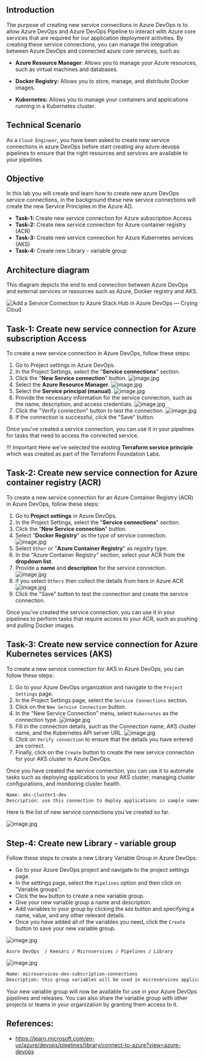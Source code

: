 ## Introduction

The purpose of creating new service connections in Azure DevOps is to allow Azure DevOps and Azure DevOps Pipeline to interact with Azure core services that are required for our application deployment activities. By creating these service connections, you can manage the integration between Azure DevOps and connected azure core services, such as:

- **Azure Resource Manager**: Allows you to manage your Azure resources, such as virtual machines and databases.

- **Docker Registry:** Allows you to store, manage, and distribute Docker images.

- **Kubernetes:** Allows you to manage your containers and applications running in a Kubernetes cluster.

## Technical Scenario

As a `Cloud Engineer`, you have been asked to create new service connections in azure DevOps before start creating any azure devops pipelines to ensure that the right resources and services are available to your pipelines.

## Objective

In this lab you will create and learn how to create new azure DevOps service connections, in the background these new service connections will create the new Service Principles in the Azure AD.

- **Task-1:** Create new service connection for Azure subscription Access
- **Task-2:** Create new service connection for Azure container registry (ACR)
- **Task-3:** Create new service connection for Azure Kubernetes services (AKS)
- **Task-4:** Create new Library - variable group

## Architecture diagram

This diagram depicts the end to end connection between Azure DevOps and external services or resources such as Azure, Docker registry and AKS.

<IMG  src="https://images.squarespace-cdn.com/content/v1/500a3673c4aa9263a8955641/1573089393930-FA7YYMY81J3TRV1S3CX0/Pipelines.JPG?format=1000w"  alt="Add a Service Connection to Azure Stack Hub in Azure DevOps — Crying Cloud"/>

## Task-1: Create new service connection for Azure subscription Access

To create a new service connection in Azure DevOps, follow these steps:

1. Go to Project settings in Azure DevOps.
1. In the Project Settings, select the "**Service connections**" section.
1. Click the "**New Service connection**" button.
   ![image.jpg](images/image-6.jpg)
1. Select the **Azure Resource Manager**.
   ![image.jpg](images/image-7.jpg)
1. Select the **Service principal (manual)**.
  ![image.jpg](images/image-8.jpg)
1. Provide the necessary information for the service connection, such as the name, description, and access credentials.
   ![image.jpg](images/image-9.jpg)
1. Click the "Verify connection" button to test the connection.
   ![image.jpg](images/image-10.jpg)
1. If the connection is successful, click the "Save" button.

Once you've created a service connection, you can use it in your pipelines for tasks that need to access the connected service.

!!! Important
    Here we've selected the existing **Terraform service principle** which was created as part of the Terraform Foundation Labs.


## Task-2: Create new service connection for Azure container registry (ACR)

To create a new service connection for an Azure Container Registry (ACR) in Azure DevOps, follow these steps:

1. Go to **Project settings** in Azure DevOps.
1. In the Project Settings, select the "**Service connections**" section.
1. Click the "**New Service connection**" button.
1. Select "**Docker Registry**" as the type of service connection.
![image.jpg](images/image-11.jpg)
1. Select `Other` or "**Azure Container Registry**" as registry type.
1. In the "Azure Container Registry" section, select your ACR from the **dropdown list**.
1. Provide a **name** and **description** for the service connection.
![image.jpg](images/image-12.jpg)
1. if you select `Others` then collect the details from here in Azure ACR
![image.jpg](images/image-13.jpg)
1. Click the "Save" button to test the connection and create the service connection.

Once you've created the service connection, you can use it in your pipelines to perform tasks that require access to your ACR, such as pushing and pulling Docker images.


## Task-3: Create new service connection for Azure Kubernetes services (AKS)


To create a new service connection for AKS in Azure DevOps, you can follow these steps:

1. Go to your Azure DevOps organization and navigate to the `Project Settings` page.
1. In the Project Settings page, select the `Service Connections` section.
1. Click on the `New Service Connection` button.
1. In the "New Service Connection" menu, select `Kubernetes` as the connection type.
![image.jpg](images/image-14.jpg)
1. Fill in the connection details, such as the Connection name, AKS cluster name, and the Kubernetes API server URL.
![image.jpg](images/image-16.jpg)
1. Click on `Verify connection` to ensure that the details you have entered are correct.
1. Finally, click on the `Create` button to create the new service connection for your AKS cluster in Azure DevOps.

Once you have created the service connection, you can use it to automate tasks such as deploying applications to your AKS cluster, managing cluster configurations, and monitoring cluster health.

``` sh
Name: aks-cluster1-dev
Description: use this connection to deploy applications in sample namespace in `aks-cluster1-dev` AKS Cluster.
```

Here is the list of new service connections you've created so far.

![image.jpg](images/image-17.jpg)

## Step-4: Create new Library - variable group

Follow these steps to create a new Library Variable Group in Azure DevOps:

- Go to your Azure DevOps project and navigate to the project settings page.
- In the settings page, select the `Pipelines` option and then click on "Variable groups".
- Click the `New` button to create a new variable group.
- Give your new variable group a name and description.
- Add variables to your group by clicking the `Add` button and specifying a name, value, and any other relevant details.
- Once you have added all of the variables you need, click the `Create` button to save your new variable group.

![image.jpg](images/image-18.jpg)

```
Azure DevOps  / Keesari / Microservices / Pipelines / Library
```

![image.jpg](images/image-19.jpg)

``` sh
Name: microservices-dev-subscription-connections
Description: this group variables will be used in microservices application pipelines to connect to azure service resources
```

Your new variable group will now be available for use in your Azure DevOps pipelines and releases. You can also share the variable group with other projects or teams in your organization by granting them access to it.

## References:
- <https://learn.microsoft.com/en-us/azure/devops/pipelines/library/connect-to-azure?view=azure-devops>
<!-- - <https://azuredevopslabs.com/labs/devopsserver/azureserviceprincipal/> -->
